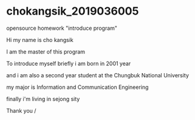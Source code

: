 # chokangsik_2019036005
opensource homework
"introduce program"

Hi my name is cho kangsik

I am the master of this program

To introduce myself briefly i am born in 2001 year 

and i am also a second year student at the Chungbuk National University 

my major is Information and Communication  Engineering

finally i'm living in sejong sity 

Thank you /
